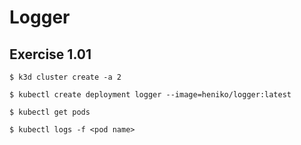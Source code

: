 # Logger

## Exercise 1.01

```
$ k3d cluster create -a 2
```

```
$ kubectl create deployment logger --image=heniko/logger:latest
```

```
$ kubectl get pods
```

```
$ kubectl logs -f <pod name>
```